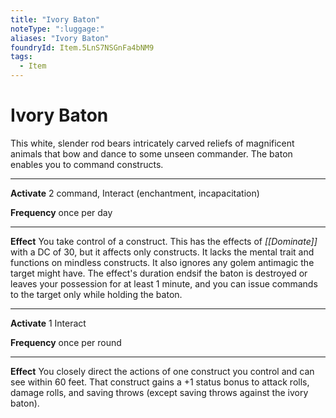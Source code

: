 ```yaml
---
title: "Ivory Baton"
noteType: ":luggage:"
aliases: "Ivory Baton"
foundryId: Item.5LnS7NSGnFa4bNM9
tags:
  - Item
---
```


# Ivory Baton

This white, slender rod bears intricately carved reliefs of magnificent animals that bow and dance to some unseen commander. The baton enables you to command constructs.

* * *

**Activate** 2 command, Interact (enchantment, incapacitation)

**Frequency** once per day

* * *

**Effect** You take control of a construct. This has the effects of _[[Dominate]]_ with a DC of 30, but it affects only constructs. It lacks the mental trait and functions on mindless constructs. It also ignores any golem antimagic the target might have. The effect's duration endsif the baton is destroyed or leaves your possession for at least 1 minute, and you can issue commands to the target only while holding the baton.

* * *

**Activate** 1 Interact

**Frequency** once per round

* * *

**Effect** You closely direct the actions of one construct you control and can see within 60 feet. That construct gains a +1 status bonus to attack rolls, damage rolls, and saving throws (except saving throws against the ivory baton).


